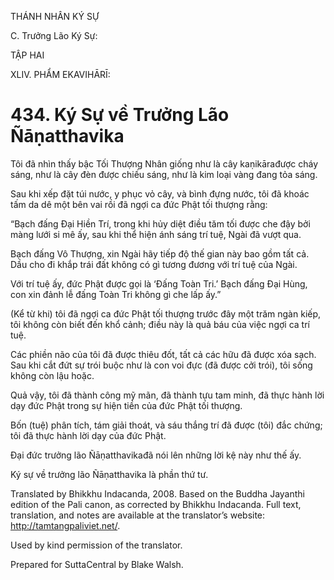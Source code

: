 THÁNH NHÂN KÝ SỰ

C. Trưởng Lão Ký Sự:

TẬP HAI

XLIV. PHẨM EKAVIHĀRĪ:

# 434\. Ký Sự về Trưởng Lão Ñāṇatthavika

Tôi đã nhìn thấy bậc Tối Thượng Nhân giống như là cây kaṇikārađược cháy sáng, như là cây đèn được chiếu sáng, như là kim loại vàng đang tỏa sáng.

Sau khi xếp đặt túi nước, y phục vỏ cây, và bình đựng nước, tôi đã khoác tấm da dê một bên vai rồi đã ngợi ca đức Phật tối thượng rằng:

“Bạch đấng Đại Hiền Trí, trong khi hủy diệt điều tăm tối được che đậy bởi màng lưới si mê ấy, sau khi thể hiện ánh sáng trí tuệ, Ngài đã vượt qua.

Bạch đấng Vô Thượng, xin Ngài hãy tiếp độ thế gian này bao gồm tất cả. Dầu cho đi khắp trái đất không có gì tương đương với trí tuệ của Ngài.

Với trí tuệ ấy, đức Phật được gọi là ‘Đấng Toàn Tri.’ Bạch đấng Đại Hùng, con xin đảnh lễ đấng Toàn Tri không gì che lấp ấy.”

(Kể từ khi) tôi đã ngợi ca đức Phật tối thượng trước đây một trăm ngàn kiếp, tôi không còn biết đến khổ cảnh; điều này là quả báu của việc ngợi ca trí tuệ.

Các phiền não của tôi đã được thiêu đốt, tất cả các hữu đã được xóa sạch. Sau khi cắt đứt sự trói buộc như là con voi đực (đã được cởi trói), tôi sống không còn lậu hoặc.

Quả vậy, tôi đã thành công mỹ mãn, đã thành tựu tam minh, đã thực hành lời dạy đức Phật trong sự hiện tiền của đức Phật tối thượng.

Bốn (tuệ) phân tích, tám giải thoát, và sáu thắng trí đã được (tôi) đắc chứng; tôi đã thực hành lời dạy của đức Phật.

Đại đức trưởng lão Ñāṇatthavikađã nói lên những lời kệ này như thế ấy.

Ký sự về trưởng lão Ñāṇatthavika là phần thứ tư.

Translated by Bhikkhu Indacanda, 2008. Based on the Buddha Jayanthi edition of the Pali canon, as corrected by Bhikkhu Indacanda. Full text, translation, and notes are available at the translator’s website: http://tamtangpaliviet.net/.

Used by kind permission of the translator.

Prepared for SuttaCentral by Blake Walsh.